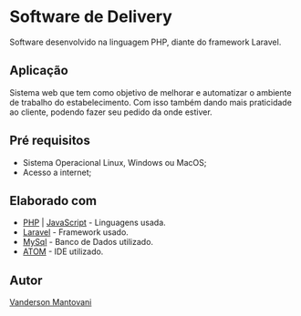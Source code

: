 # Software de Delivery

Software desenvolvido na linguagem PHP, diante do framework Laravel.

## Aplicação

Sistema web que tem como objetivo de melhorar e automatizar o ambiente de trabalho do estabelecimento. Com isso também dando mais praticidade ao cliente, podendo fazer seu pedido da onde estiver.

## Pré requisitos

* Sistema Operacional Linux, Windows ou MacOS;
* Acesso a internet;


## Elaborado com

* [PHP](https://www.php.net/) | [JavaScript](https://www.javascript.com/) - Linguagens usada.
* [Laravel](https://laravel.com/) - Framework usado.
* [MySql](https://www.mysql.com/) - Banco de Dados utilizado.
* [ATOM](https://ide.atom.io/) - IDE utilizado.

## Autor

[Vanderson Mantovani](https://vandermantovani.com)



